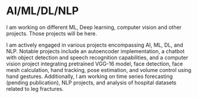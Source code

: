 # AI/ML/DL/NLP
I am working on different ML, Deep learning, computer vision and other projects. Those projects will be here.

I am actively engaged in various projects encompassing AI, ML, DL, and NLP. Notable projects include an autoencoder implementation, a chatbot with object detection and speech recognition capabilities, and a computer vision project integrating pretrained VGG-16 model, face detection, face mesh calculation, hand tracking, pose estimation, and volume control using hand gestures. Additionally, I am working on time series forecasting (pending publication), NLP projects, and analysis of hospital datasets related to leg fractures.
